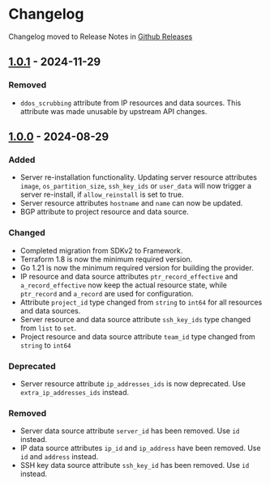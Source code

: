 # Changelog

Changelog moved to Release Notes in [Github Releases](https://github.com/cherryservers/terraform-provider-cherryservers/releases)

## [1.0.1] - 2024-11-29

### Removed

- `ddos_scrubbing` attribute from IP resources and data sources.
This attribute was made unusable by upstream API changes.

## [1.0.0] - 2024-08-29

### Added

- Server re-installation functionality. Updating server resource attributes `image`, `os_partition_size`, `ssh_key_ids`
  or `user_data` will now trigger a
  server re-install, if `allow_reinstall` is set to true.
- Server resource attributes `hostname` and `name` can now be updated.
- BGP attribute to project resource and data source.

### Changed

- Completed migration from SDKv2 to Framework.
- Terraform 1.8 is now the minimum required version.
- Go 1.21 is now the minimum required version for building the provider.
- IP resource and data source attributes `ptr_record_effective` and `a_record_effective` now keep the actual resource
  state, while `ptr_record` and `a_record` are used for configuration.
- Attribute `project_id` type changed from `string` to `int64` for all resources and data sources.
- Server resource and data source attribute `ssh_key_ids` type changed from `list` to `set`.
- Project resource and data source attribute `team_id` type changed from `string` to `int64`

### Deprecated

- Server resource attribute `ip_addresses_ids` is now deprecated. Use `extra_ip_addresses_ids` instead.

### Removed

- Server data source attribute `server_id` has been removed. Use `id` instead.
- IP data source attributes `ip_id` and `ip_address` have been removed. Use `id` and `address` instead.
- SSH key data source attribute `ssh_key_id` has been removed. Use `id` instead.

[1.0.1]: https://github.com/cherryservers/terraform-provider-cherryservers/compare/v1.0.0...1.0.1
[1.0.0]: https://github.com/cherryservers/terraform-provider-cherryservers/compare/v0.0.6...1.0.0
